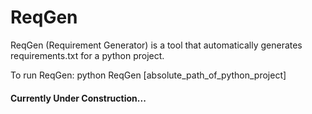 # ReqGen

ReqGen (Requirement Generator) is a tool that automatically generates requirements.txt for a python project.

To run ReqGen: python ReqGen [absolute_path_of_python_project]

#### Currently Under Construction...
